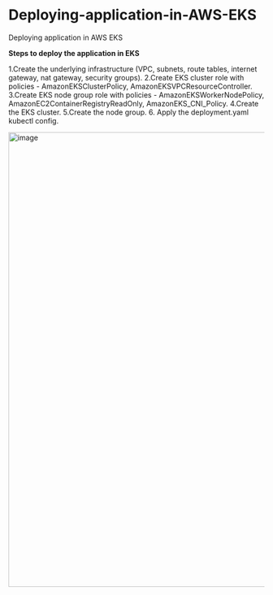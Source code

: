 # Deploying-application-in-AWS-EKS
Deploying application in AWS EKS

**Steps to deploy the application in EKS**

1.Create the underlying infrastructure (VPC, subnets, route tables, internet gateway, nat gateway, security groups).
2.Create EKS cluster role with policies - AmazonEKSClusterPolicy, AmazonEKSVPCResourceController.
3.Create EKS node group role with policies - AmazonEKSWorkerNodePolicy, AmazonEC2ContainerRegistryReadOnly, AmazonEKS_CNI_Policy.
4.Create the EKS cluster.
5.Create the node group.
6. Apply the deployment.yaml kubectl config.

<img width="895" alt="image" src="https://github.com/user-attachments/assets/3c33fb69-a441-4f79-ab6c-786400324d7a">

